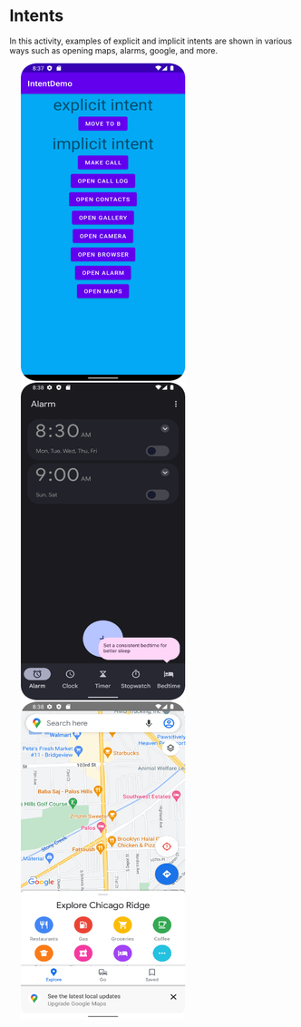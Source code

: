 # Intents
In this activity, examples of explicit and implicit intents are shown in various ways such as opening maps, alarms, google, and more.


<img src = https://github.com/nestely/Intents/blob/master/app/src/main/assets/1.png height= "560" width="290" hspace="20">
<img src = https://github.com/nestely/Intents/blob/master/app/src/main/assets/2.png height= "560" width="290" hspace="20">
<img src = https://github.com/nestely/Intents/blob/master/app/src/main/assets/3.png height= "560" width="290" hspace="20">
